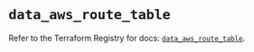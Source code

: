 # `data_aws_route_table`

Refer to the Terraform Registry for docs: [`data_aws_route_table`](https://registry.terraform.io/providers/hashicorp/aws/6.6.0/docs/data-sources/route_table).
